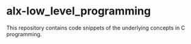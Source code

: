 # alx-low_level_programming

This repository contains code snippets of the underlying concepts in C programming.
